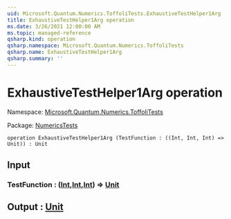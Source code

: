 ```yaml
---
uid: Microsoft.Quantum.Numerics.ToffoliTests.ExhaustiveTestHelper1Arg
title: ExhaustiveTestHelper1Arg operation
ms.date: 3/26/2021 12:00:00 AM
ms.topic: managed-reference
qsharp.kind: operation
qsharp.namespace: Microsoft.Quantum.Numerics.ToffoliTests
qsharp.name: ExhaustiveTestHelper1Arg
qsharp.summary: ''
---
```


# ExhaustiveTestHelper1Arg operation

Namespace: [Microsoft.Quantum.Numerics.ToffoliTests](xref:Microsoft.Quantum.Numerics.ToffoliTests)

Package: [NumericsTests](https://nuget.org/packages/NumericsTests)




```qsharp
operation ExhaustiveTestHelper1Arg (TestFunction : ((Int, Int, Int) => Unit)) : Unit
```


## Input

### TestFunction : ([Int](xref:microsoft.quantum.lang-ref.int),[Int](xref:microsoft.quantum.lang-ref.int),[Int](xref:microsoft.quantum.lang-ref.int)) => [Unit](xref:microsoft.quantum.lang-ref.unit) 





## Output : [Unit](xref:microsoft.quantum.lang-ref.unit)

